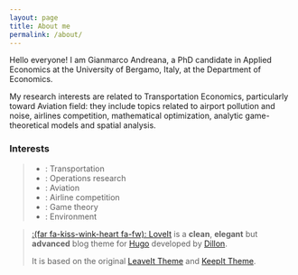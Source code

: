 ```yaml
---
layout: page
title: About me
permalink: /about/
---
```


Hello everyone! I am Gianmarco Andreana, a PhD candidate in Applied Economics at the University of Bergamo, Italy, at the Department of Economics.

My research interests are related to Transportation Economics, particularly toward Aviation field: they include topics related to airport pollution and noise, airlines competition, mathematical optimization, analytic game-theoretical models and spatial analysis.

### Interests

> * : Transportation
> * : Operations research
> * : Aviation
> * : Airline competition
> * : Game theory
> * : Environment

> [:(far fa-kiss-wink-heart fa-fw): LoveIt](https://github.com/dillonzq/LoveIt) is a **clean**, **elegant** but **advanced** blog theme for [Hugo](https://gohugo.io/) developed by [Dillon](https://dillonzq.com).
>
> It is based on the original [LeaveIt Theme](https://github.com/liuzc/LeaveIt) and [KeepIt Theme](https://github.com/Fastbyte01/KeepIt).
